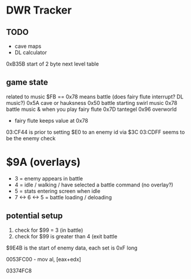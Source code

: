 ﻿# DWR Tracker

## TODO

* cave maps
* DL calculator

0xB35B start of 2 byte next level table

## game state 

related to music
$FB == 0x78 means battle (does fairy flute interrupt? DL music?)
0x5A cave or hauksness
0x50 battle starting swirl music
0x78 battle music & when you play fairy flute
0x7D tantegel
0x96 overworld
* fairy flute keeps value at 0x78


03:CF44 is prior to setting $E0 to an enemy id via $3C
03:CDFF seems to be the enemy check

# $9A (overlays)

* 3 = enemy appears in battle
* 4 = idle / walking / have selected a battle command (no overlay?)
* 5 = stats entering screen when idle
* 7 <-> 6 <-> 5 = battle loading / deloading

## potential setup

1. check for $99 = 3 (in battle)
2. check for $99 is greater than 4 (exit battle   



$9E4B is the start of enemy data, each set is 0xF long


0053FC00 - mov al, [eax+edx]

03374FC8